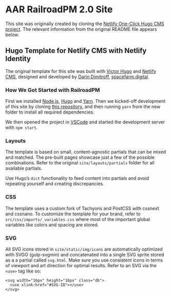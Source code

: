 # AAR RailroadPM 2.0 Site

This site was originally created by cloning the [Netlify One-Click Hugo CMS project](https://github.com/netlify-templates/one-click-hugo-cms). The relevant information from the original README file appears below.

## Hugo Template for Netlify CMS with Netlify Identity

The original template for this site was built with [Victor Hugo](https://github.com/netlify/victor-hugo) and [Netlify CMS](https://github.com/netlify/netlify-cms), designed and developed by [Darin Dimitroff](http://www.darindimitroff.com/), [spacefarm.digital](https://www.spacefarm.digital).

### How We Got Started with RailroadPM

First we installed [Node.js](https://nodejs.org/en/download/), [Hugo](https://gohugo.io/getting-started/installing/) and [Yarn](https://yarnpkg.com/lang/en/docs/install/). Then we kicked-off development of this site by cloning [this repository](https://github.com/netlify-templates/one-click-hugo-cms), and then running `yarn` from the new folder to install all required dependencies.

We then opened the project in [VSCode](https://code.visualstudio.com/) and started the development server with `npm start`.

### Layouts

The template is based on small, content-agnostic partials that can be mixed and matched. The pre-built pages showcase just a few of the possible combinations. Refer to the original `site/layouts/partials` folder for all available partials.

Use Hugo’s `dict` functionality to feed content into partials and avoid repeating yourself and creating discrepancies.

### CSS

The template uses a custom fork of Tachyons and PostCSS with cssnext and cssnano. To customize the template for your brand, refer to `src/css/imports/_variables.css` where most of the important global variables like colors and spacing are stored.

### SVG

All SVG icons stored in `site/static/img/icons` are automatically optimized with SVGO (gulp-svgmin) and concatenated into a single SVG sprite stored as a a partial called `svg.html`. Make sure you use consistent icons in terms of viewport and art direction for optimal results. Refer to an SVG via the `<use>` tag like so:

```
<svg width="16px" height="16px" class="db">
  <use xlink:href="#SVG-ID"></use>
</svg>
```

